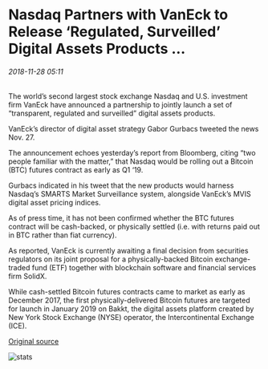 # Nasdaq Partners with VanEck to Release ‘Regulated, Surveilled’ Digital Assets Products ...

###### 2018-11-28 05:11

The world’s second largest stock exchange Nasdaq and U.S. investment firm VanEck have announced a partnership to jointly launch a set of “transparent, regulated and surveilled” digital assets products.

VanEck’s director of digital asset strategy Gabor Gurbacs tweeted the news Nov. 27.

The announcement echoes yesterday’s report from Bloomberg, citing “two people familiar with the matter,” that Nasdaq would be rolling out a Bitcoin (BTC) futures contract as early as Q1 ‘19.

Gurbacs indicated in his tweet that the new products would harness Nasdaq’s SMARTS Market Surveillance system, alongside VanEck’s MVIS digital asset pricing indices.

As of press time, it has not been confirmed whether the BTC futures contract will be cash-backed, or physically settled (i.e. with returns paid out in BTC rather than fiat currency).

As reported, VanEck is currently awaiting a final decision from securities regulators on its joint proposal for a physically-backed Bitcoin exchange-traded fund (ETF) together with blockchain software and financial services firm SolidX.

While cash-settled Bitcoin futures contracts came to market as early as December 2017, the first physically-delivered Bitcoin futures are targeted for launch in January 2019 on Bakkt, the digital assets platform created by New York Stock Exchange (NYSE) operator, the Intercontinental Exchange (ICE).

[Original source](https://cointelegraph.com/news/nasdaq-partners-with-vaneck-to-release-regulated-surveilled-digital-assets-products)

![stats](https://c.statcounter.com/11760860/0/a89fa40b/1/ "stats")